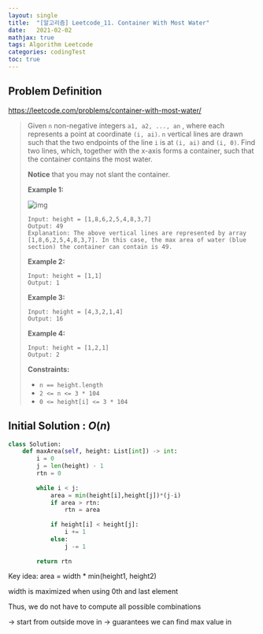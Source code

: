 ```yaml
---
layout: single
title:  "[알고리즘] Leetcode_11. Container With Most Water"
date:   2021-02-02
mathjax: true
tags: Algorithm Leetcode
categories: codingTest
toc: true
---
```

## Problem Definition

https://leetcode.com/problems/container-with-most-water/

 > Given `n` non-negative integers `a1, a2, ..., an` , where each represents a point at coordinate `(i, ai)`. `n` vertical lines are drawn such that the two endpoints of the line `i` is at `(i, ai)` and `(i, 0)`. Find two lines, which, together with the x-axis forms a container, such that the container contains the most water.
 >
 > **Notice** that you may not slant the container.
 >
 >  
 >
 > **Example 1:**
 >
 > ![img](https://s3-lc-upload.s3.amazonaws.com/uploads/2018/07/17/question_11.jpg)
 >
 > ```
 > Input: height = [1,8,6,2,5,4,8,3,7]
 > Output: 49
 > Explanation: The above vertical lines are represented by array [1,8,6,2,5,4,8,3,7]. In this case, the max area of water (blue section) the container can contain is 49.
 > ```
 >
 > **Example 2:**
 >
 > ```
 > Input: height = [1,1]
 > Output: 1
 > ```
 >
 > **Example 3:**
 >
 > ```
 > Input: height = [4,3,2,1,4]
 > Output: 16
 > ```
 >
 > **Example 4:**
 >
 > ```
 > Input: height = [1,2,1]
 > Output: 2
 > ```
 >
 >  
 >
 > **Constraints:**
 >
 > - `n == height.length`
 > - `2 <= n <= 3 * 104`
 > - `0 <= height[i] <= 3 * 104`



## Initial Solution : $O(n)$

```python
class Solution:
    def maxArea(self, height: List[int]) -> int:
        i = 0 
        j = len(height) - 1
        rtn = 0
        
        while i < j:
            area = min(height[i],height[j])*(j-i)
            if area > rtn:
                rtn = area
            
            if height[i] < height[j]:
                i += 1
            else:
                j -= 1
        
        return rtn
```

Key idea: area = width * min(height1, height2)

width is maximized when using 0th and last element 

Thus, we do not have to compute all possible combinations

-> start from outside move in -> guarantees we can find max value in  